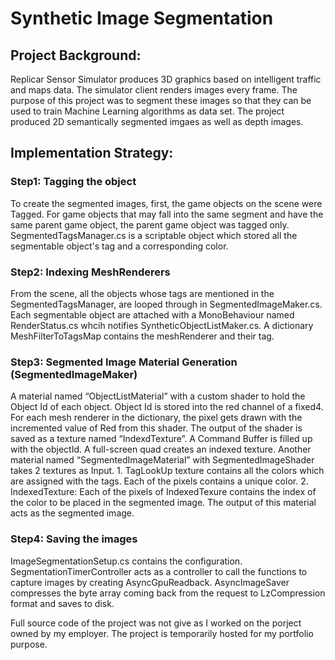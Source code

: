 # Synthetic Image Segmentation 
## Project Background:
Replicar Sensor Simulator produces 3D graphics based on intelligent traffic and maps data. The simulator client renders images every frame. The purpose of this project was to segment these images so that they can be used to train Machine Learning algorithms as data set. The project produced 2D semantically segmented imgaes as well as depth images. 

## Implementation Strategy:
### Step1: Tagging the object
To create the segmented images, first, the game objects on the scene were Tagged. For game objects that may fall into the same segment and have the same parent game object, the parent game object was tagged only. SegmentedTagsManager.cs is a scriptable object which stored all the segmentable object's tag and a corresponding color.  
### Step2: Indexing MeshRenderers
From the scene, all the objects whose tags are mentioned in the SegmentedTagsManager, are looped through in SegmentedImageMaker.cs. Each segmentable object are attached with a MonoBehaviour named RenderStatus.cs whcih notifies SyntheticObjectListMaker.cs. A dictionary MeshFilterToTagsMap contains the meshRenderer and their tag.
### Step3: Segmented Image Material Generation (SegmentedImageMaker)
A material named “ObjectListMaterial” with a custom shader to hold the Object Id of each object. Object Id is stored into the red channel of a fixed4. For each mesh renderer in the dictionary, the pixel gets drawn with the incremented value of Red from this shader. The output of the shader is saved as a texture named “IndexdTexture”. A Command Buffer is filled up with the objectId. A full-screen quad creates an indexed texture. 
Another material named “SegmentedImageMaterial” with SegmentedImageShader takes 2 textures as Input. 1. TagLookUp texture contains all the colors which are assigned with the tags. Each of the pixels contains a unique color. 2. IndexedTexture: Each of the pixels of IndexedTexure contains the index of the color to be placed in the segmented image. The output of this material acts as the segmented image. 
### Step4: Saving the images
ImageSegmentationSetup.cs contains the configuration. SegmentationTimerController acts as a controller to call the functions to capture images by creating AsyncGpuReadback. AsyncImageSaver compresses the byte array coming back from the request to LzCompression format and saves to disk. 

Full source code of the project was not give as I worked on the porject owned by my employer. The project is temporarily hosted for my portfolio purpose.

